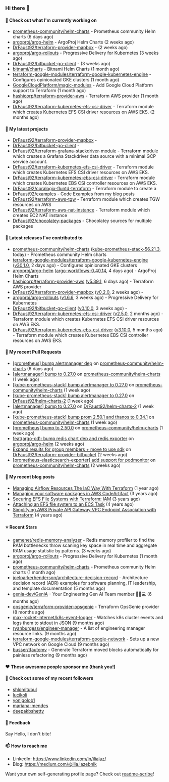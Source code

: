### Hi there 👋

#### 👷 Check out what I'm currently working on

- [prometheus-community/helm-charts](https://github.com/prometheus-community/helm-charts) - Prometheus community Helm charts (6 days ago)
- [argoproj/argo-helm](https://github.com/argoproj/argo-helm) - ArgoProj Helm Charts (2 weeks ago)
- [DrFaust92/terraform-provider-mapbox](https://github.com/DrFaust92/terraform-provider-mapbox) -  (2 weeks ago)
- [argoproj/argo-rollouts](https://github.com/argoproj/argo-rollouts) - Progressive Delivery for Kubernetes (3 weeks ago)
- [DrFaust92/bitbucket-go-client](https://github.com/DrFaust92/bitbucket-go-client) -  (3 weeks ago)
- [bitnami/charts](https://github.com/bitnami/charts) - Bitnami Helm Charts (1 month ago)
- [terraform-google-modules/terraform-google-kubernetes-engine](https://github.com/terraform-google-modules/terraform-google-kubernetes-engine) - Configures opinionated GKE clusters (1 month ago)
- [GoogleCloudPlatform/magic-modules](https://github.com/GoogleCloudPlatform/magic-modules) - Add Google Cloud Platform support to Terraform (1 month ago)
- [hashicorp/terraform-provider-aws](https://github.com/hashicorp/terraform-provider-aws) - Terraform AWS provider (1 month ago)
- [DrFaust92/terraform-kubernetes-efs-csi-driver](https://github.com/DrFaust92/terraform-kubernetes-efs-csi-driver) - Terraform module which creates Kubernetes EFS CSI driver resources on AWS EKS. (2 months ago)

#### 🌱 My latest projects

- [DrFaust92/terraform-provider-mapbox](https://github.com/DrFaust92/terraform-provider-mapbox) - 
- [DrFaust92/bitbucket-go-client](https://github.com/DrFaust92/bitbucket-go-client) - 
- [DrFaust92/terraform-grafana-stackdriver-module](https://github.com/DrFaust92/terraform-grafana-stackdriver-module) - Terraform module which creates a Grafana Stackdriver data source with a minimal GCP service account.
- [DrFaust92/terraform-kubernetes-efs-csi-driver](https://github.com/DrFaust92/terraform-kubernetes-efs-csi-driver) - Terraform module which creates Kubernetes EFS CSI driver resources on AWS EKS.
- [DrFaust92/terraform-kubernetes-ebs-csi-driver](https://github.com/DrFaust92/terraform-kubernetes-ebs-csi-driver) - Terraform module which creates Kubernetes EBS CSI controller resources on AWS EKS.
- [DrFaust92/coralogix-fluntd-terraform](https://github.com/DrFaust92/coralogix-fluntd-terraform) - Terraform module to create a 
- [DrFaust92/examples](https://github.com/DrFaust92/examples) - Code Examples from my blog posts
- [DrFaust92/terraform-aws-tgw](https://github.com/DrFaust92/terraform-aws-tgw) - Terraform module which creates TGW resources on AWS
- [DrFaust92/terraform-aws-nat-instance](https://github.com/DrFaust92/terraform-aws-nat-instance) - Terraform module which creates EC2 NAT instance
- [DrFaust92/chocolatey-packages](https://github.com/DrFaust92/chocolatey-packages) - Chocolatey sources for multiple packages

#### 🔭 Latest releases I've contributed to

- [prometheus-community/helm-charts](https://github.com/prometheus-community/helm-charts) ([kube-prometheus-stack-56.21.3](https://github.com/prometheus-community/helm-charts/releases/tag/kube-prometheus-stack-56.21.3), today) - Prometheus community Helm charts
- [terraform-google-modules/terraform-google-kubernetes-engine](https://github.com/terraform-google-modules/terraform-google-kubernetes-engine) ([v30.1.0](https://github.com/terraform-google-modules/terraform-google-kubernetes-engine/releases/tag/v30.1.0), 2 days ago) - Configures opinionated GKE clusters
- [argoproj/argo-helm](https://github.com/argoproj/argo-helm) ([argo-workflows-0.40.14](https://github.com/argoproj/argo-helm/releases/tag/argo-workflows-0.40.14), 4 days ago) - ArgoProj Helm Charts
- [hashicorp/terraform-provider-aws](https://github.com/hashicorp/terraform-provider-aws) ([v5.39.1](https://github.com/hashicorp/terraform-provider-aws/releases/tag/v5.39.1), 6 days ago) - Terraform AWS provider
- [DrFaust92/terraform-provider-mapbox](https://github.com/DrFaust92/terraform-provider-mapbox) ([v0.2.0](https://github.com/DrFaust92/terraform-provider-mapbox/releases/tag/v0.2.0), 2 weeks ago) - 
- [argoproj/argo-rollouts](https://github.com/argoproj/argo-rollouts) ([v1.6.6](https://github.com/argoproj/argo-rollouts/releases/tag/v1.6.6), 3 weeks ago) - Progressive Delivery for Kubernetes
- [DrFaust92/bitbucket-go-client](https://github.com/DrFaust92/bitbucket-go-client) ([v0.10.0](https://github.com/DrFaust92/bitbucket-go-client/releases/tag/v0.10.0), 3 weeks ago) - 
- [DrFaust92/terraform-kubernetes-efs-csi-driver](https://github.com/DrFaust92/terraform-kubernetes-efs-csi-driver) ([v2.5.0](https://github.com/DrFaust92/terraform-kubernetes-efs-csi-driver/releases/tag/v2.5.0), 2 months ago) - Terraform module which creates Kubernetes EFS CSI driver resources on AWS EKS.
- [DrFaust92/terraform-kubernetes-ebs-csi-driver](https://github.com/DrFaust92/terraform-kubernetes-ebs-csi-driver) ([v3.10.0](https://github.com/DrFaust92/terraform-kubernetes-ebs-csi-driver/releases/tag/v3.10.0), 5 months ago) - Terraform module which creates Kubernetes EBS CSI controller resources on AWS EKS.

#### 🔨 My recent Pull Requests

- [[prometheus] bump alertmanager dep](https://github.com/prometheus-community/helm-charts/pull/4322) on [prometheus-community/helm-charts](https://github.com/prometheus-community/helm-charts) (6 days ago)
- [[alertmanager] bump to 0.27.0](https://github.com/prometheus-community/helm-charts/pull/4321) on [prometheus-community/helm-charts](https://github.com/prometheus-community/helm-charts) (1 week ago)
- [[kube-prometheus-stack] bump alertmanager to 0.27.0](https://github.com/prometheus-community/helm-charts/pull/4320) on [prometheus-community/helm-charts](https://github.com/prometheus-community/helm-charts) (1 week ago)
- [[kube-prometheus-stack] bump alertmanager to 0.27.0](https://github.com/DrFaust92/helm-charts-2/pull/3) on [DrFaust92/helm-charts-2](https://github.com/DrFaust92/helm-charts-2) (1 week ago)
- [[alertmanager] bump to 0.27.0](https://github.com/DrFaust92/helm-charts-2/pull/2) on [DrFaust92/helm-charts-2](https://github.com/DrFaust92/helm-charts-2) (1 week ago)
- [[kube-prometheus-stack] bump prom 2.50.1 and thanos to 0.34.1](https://github.com/prometheus-community/helm-charts/pull/4290) on [prometheus-community/helm-charts](https://github.com/prometheus-community/helm-charts) (1 week ago)
- [[prometheus] bump to 2.50.0](https://github.com/prometheus-community/helm-charts/pull/4289) on [prometheus-community/helm-charts](https://github.com/prometheus-community/helm-charts) (1 week ago)
- [feat(argo-cd): bump redis chart dep and redis exporter](https://github.com/argoproj/argo-helm/pull/2524) on [argoproj/argo-helm](https://github.com/argoproj/argo-helm) (2 weeks ago)
- [Expand results for group members &#43; move to use sdk](https://github.com/DrFaust92/terraform-provider-bitbucket/pull/198) on [DrFaust92/terraform-provider-bitbucket](https://github.com/DrFaust92/terraform-provider-bitbucket) (2 weeks ago)
- [[prometheus-elasticsearch-exporter] add support for podmonitor](https://github.com/prometheus-community/helm-charts/pull/4264) on [prometheus-community/helm-charts](https://github.com/prometheus-community/helm-charts) (2 weeks ago)

#### 📜 My recent blog posts

- [Managing Airflow Resources The IaC Way With Terraform](https://engineering.placer.ai/managing-airflow-resources-the-iac-way-with-terraform-ea5b8db573ad?source=rss-cac402f06fa8------2) (1 year ago)
- [Managing your software packages in AWS CodeArtifact](https://medium.com/@ilia.lazebnik/managing-your-software-packages-in-aws-codeartifact-12d00053e243?source=rss-cac402f06fa8------2) (3 years ago)
- [Securing EFS File Systems with Terraform: IAM](https://medium.com/@ilia.lazebnik/securing-efs-file-systems-with-terraform-iam-d2a066c198ab?source=rss-cac402f06fa8------2) (3 years ago)
- [Attaching an EFS file system to an ECS Task](https://medium.com/@ilia.lazebnik/attaching-an-efs-file-system-to-an-ecs-task-7bd15b76a6ef?source=rss-cac402f06fa8------2) (4 years ago)
- [Simplifying AWS Private API Gateway VPC Endpoint Association with Terraform](https://medium.com/@ilia.lazebnik/simplifying-aws-private-api-gateway-vpc-endpoint-association-with-terraform-b379a247afbf?source=rss-cac402f06fa8------2) (4 years ago)

#### ⭐ Recent Stars

- [gamenet/redis-memory-analyzer](https://github.com/gamenet/redis-memory-analyzer) - Redis memory profiler to find the RAM bottlenecks throw scaning key space in real time and aggregate RAM usage statistic by patterns. (3 weeks ago)
- [argoproj/argo-rollouts](https://github.com/argoproj/argo-rollouts) - Progressive Delivery for Kubernetes (1 month ago)
- [prometheus-community/helm-charts](https://github.com/prometheus-community/helm-charts) - Prometheus community Helm charts (1 month ago)
- [joelparkerhenderson/architecture-decision-record](https://github.com/joelparkerhenderson/architecture-decision-record) - Architecture decision record (ADR) examples for software planning, IT leadership, and template documentation (5 months ago)
- [genia-dev/GeniA](https://github.com/genia-dev/GeniA) - Your Engineering Gen AI Team member 🧬🤖💻 (6 months ago)
- [opsgenie/terraform-provider-opsgenie](https://github.com/opsgenie/terraform-provider-opsgenie) - Terraform OpsGenie provider (8 months ago)
- [max-rocket-internet/k8s-event-logger](https://github.com/max-rocket-internet/k8s-event-logger) - Watches k8s cluster events and logs them to stdout in JSON (9 months ago)
- [ryanburgess/engineer-manager](https://github.com/ryanburgess/engineer-manager) - A list of engineering manager resource links. (9 months ago)
- [terraform-google-modules/terraform-google-network](https://github.com/terraform-google-modules/terraform-google-network) - Sets up a new VPC network on Google Cloud (9 months ago)
- [busser/tfautomv](https://github.com/busser/tfautomv) - Generate Terraform moved blocks automatically for painless refactoring (9 months ago)

#### ❤️ These awesome people sponsor me (thank you!)


#### 👯 Check out some of my recent followers

- [shlomitubul](https://github.com/shlomitubul)
- [lucikoli](https://github.com/lucikoli)
- [yonigolob1](https://github.com/yonigolob1)
- [mariana-mendes](https://github.com/mariana-mendes)
- [deepakbshetty](https://github.com/deepakbshetty)

#### 💬 Feedback

Say Hello, I don't bite!

#### 📫 How to reach me

- LinkedIn: https://www.linkedin.com/in/ilialaz/
- Blog: https://medium.com/@ilia.lazebnik

Want your own self-generating profile page? Check out [readme-scribe](https://github.com/muesli/readme-scribe)!

